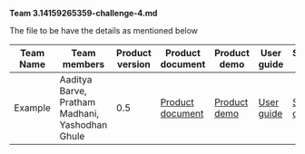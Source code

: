 **Team 3.14159265359-challenge-4.md**

The file to be have the details as mentioned below

| Team Name | Team members | Product version | Product document | Product demo | User guide | Source code | Developer guide |
| ----- | ----- | ----- | ----- | ----- | ----- | ----- | ----- |
| Example | Aaditya Barve, Pratham Madhani, Yashodhan Ghule | 0.5 | [Product document](https://drive.google.com/file/d/1OgJ6MyMKWxv-k4bzDvkvBYfvmpcPbV9S/view?usp=share_link) | [Product demo](https://drive.google.com/drive/folders/1WVXDMT3soTgbAl48juJUaaUC1zPf_juK?usp=share_link) | [User guide](https://docs.google.com/document/d/1aHOCjgVgygA9qcCLMNX23qlHU4XoiK9GXV3Tf7UMR9U/edit?usp=sharing) | [Source code](https://github.com/aadityabarve/Skillathon_Team_3.14) | [Developer guide](https://docs.google.com/document/d/1iXhj8biNCbBYcmy8H7VFFEYRnJo2cVrVvVvh9AfFIrg/edit?usp=sharing) |
